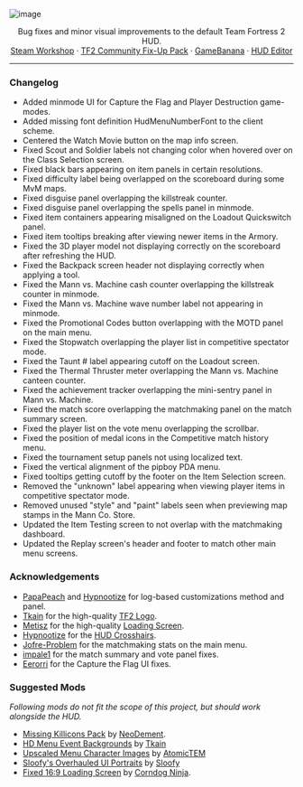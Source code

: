 ![image](https://user-images.githubusercontent.com/6818236/135372003-c609a9af-6765-4a3d-9964-d6875868c4f3.png)
<p align="center">
  <p align="center">
    Bug fixes and minor visual improvements to the default Team Fortress 2 HUD.
    <br />
    <a href="https://steamcommunity.com/workshop/filedetails/?id=2153598398">Steam Workshop</a> · <a href="https://steamcommunity.com/workshop/filedetails/?id=2156577890">TF2 Community Fix-Up Pack</a> · <a href="https://gamebanana.com/mods/26450">GameBanana</a> · <a href="https://github.com/CriticalFlaw/TF2HUD.Editor/releases/latest">HUD Editor</a>
  </p>
</p>

---

### Changelog
- Added minmode UI for Capture the Flag and Player Destruction game-modes.
- Added missing font definition HudMenuNumberFont to the client scheme.
- Centered the Watch Movie button on the map info screen.
- Fixed Scout and Soldier labels not changing color when hovered over on the Class Selection screen.
- Fixed black bars appearing on item panels in certain resolutions.
- Fixed difficulty label being overlapped on the scoreboard during some MvM maps.
- Fixed disguise panel overlapping the killstreak counter.
- Fixed disguise panel overlapping the spells panel in minmode.
- Fixed item containers appearing misaligned on the Loadout Quickswitch panel.
- Fixed item tooltips breaking after viewing newer items in the Armory.
- Fixed the 3D player model not displaying correctly on the scoreboard after refreshing the HUD.
- Fixed the Backpack screen header not displaying correctly when applying a tool.
- Fixed the Mann vs. Machine cash counter overlapping the killstreak counter in minmode.
- Fixed the Mann vs. Machine wave number label not appearing in minmode.
- Fixed the Promotional Codes button overlapping with the MOTD panel on the main menu.
- Fixed the Stopwatch overlapping the player list in competitive spectator mode.
- Fixed the Taunt # label appearing cutoff on the Loadout screen.
- Fixed the Thermal Thruster meter overlapping the Mann vs. Machine canteen counter.
- Fixed the achievement tracker overlapping the mini-sentry panel in Mann vs. Machine.
- Fixed the match score overlapping the matchmaking panel on the match summary screen.
- Fixed the player list on the vote menu overlapping the scrollbar.
- Fixed the position of medal icons in the Competitive match history menu.
- Fixed the tournament setup panels not using localized text.
- Fixed the vertical alignment of the pipboy PDA menu.
- Fixed tooltips getting cutoff by the footer on the Item Selection screen.
- Removed the "unknown" label appearing when viewing player items in competitive spectator mode.
- Removed unused "style" and "paint" labels seen when previewing map stamps in the Mann Co. Store.
- Updated the Item Testing screen to not overlap with the matchmaking dashboard.
- Updated the Replay screen's header and footer to match other main menu screens.

### Acknowledgements
- [PapaPeach](https://github.com/PapaPeach) and [Hypnootize](https://github.com/Hypnootize) for log-based customizations method and panel.
- [Tkain](https://gamebanana.com/members/1582147) for the high-quality [TF2 Logo](https://gamebanana.com/mods/27061).
- [Metisz](https://github.com/Metisz) for the high-quality [Loading Screen](https://gamebanana.com/mods/285046).
- [Hypnootize](https://github.com/Hypnootize) for the [HUD Crosshairs](https://github.com/Hypnootize/TF2-HUD-Crosshairs).
- [Jofre-Problem](https://github.com/Jofre-Problem) for the matchmaking stats on the main menu.
- [impale1](https://github.com/impale1) for the match summary and vote panel fixes.
- [Eerorri](https://github.com/Eerorri) for the Capture the Flag UI fixes.

### Suggested Mods
*Following mods do not fit the scope of this project, but should work alongside the HUD.*
- [Missing Killicons Pack](https://steamcommunity.com/sharedfiles/filedetails/?id=2156604959) by [NeoDement](https://github.com/NeoDement).
- [HD Menu Event Backgrounds](https://gamebanana.com/mods/406953) by [Tkain](https://gamebanana.com/members/1582147)
- [Upscaled Menu Character Images](https://gamebanana.com/mods/287264) by [AtomicTEM](https://gamebanana.com/members/1528272)
- [Sloofy's Overhauled UI Portraits](https://gamebanana.com/mods/26400) by [Sloofy](https://gamebanana.com/members/1625037)
- [Fixed 16:9 Loading Screen](https://gamebanana.com/mods/397571) by [Corndog Ninja](https://gamebanana.com/members/890406).